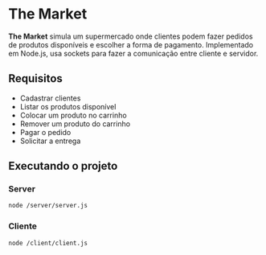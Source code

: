 # The Market

**The Market** simula um supermercado onde clientes podem fazer pedidos de produtos disponíveis e escolher a forma de pagamento.
Implementado em Node.js, usa sockets para fazer a comunicação entre cliente e servidor.

## Requisitos
- Cadastrar clientes
- Listar os produtos disponível
- Colocar um produto no carrinho
- Remover um produto do carrinho
- Pagar o pedido
- Solicitar a entrega

## Executando o projeto
### Server
```sh
node /server/server.js
```
### Cliente

```sh
node /client/client.js
```